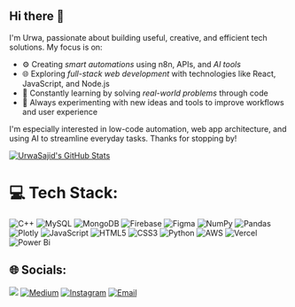 ## Hi there 👋

I'm Urwa, passionate about building useful, creative, and efficient tech solutions. My focus is on:

- ⚙ Creating *smart automations* using n8n, APIs, and *AI tools*
- 🌐 Exploring *full-stack web development* with technologies like React, JavaScript, and Node.js
- 🧠 Constantly learning by solving *real-world problems* through code
- 🚀 Always experimenting with new ideas and tools to improve workflows and user experience

I'm especially interested in low-code automation, web app architecture, and using AI to streamline everyday tasks. 
Thanks for stopping by!

[![UrwaSajid's GitHub Stats](https://github-readme-stats.vercel.app/api?username=UrwaSajid&show_icons=true&theme=radical)](https://github.com/UrwaSajid/github-readme-stats)

# 💻 Tech Stack:
![C++](https://img.shields.io/badge/c++-%2300599C.svg?style=plastic&logo=c%2B%2B&logoColor=white) ![MySQL](https://img.shields.io/badge/mysql-4479A1.svg?style=plastic&logo=mysql&logoColor=white) ![MongoDB](https://img.shields.io/badge/MongoDB-%234ea94b.svg?style=plastic&logo=mongodb&logoColor=white) ![Firebase](https://img.shields.io/badge/firebase-a08021?style=plastic&logo=firebase&logoColor=ffcd34) ![Figma](https://img.shields.io/badge/figma-%23F24E1E.svg?style=plastic&logo=figma&logoColor=white) ![NumPy](https://img.shields.io/badge/numpy-%23013243.svg?style=plastic&logo=numpy&logoColor=white) ![Pandas](https://img.shields.io/badge/pandas-%23150458.svg?style=plastic&logo=pandas&logoColor=white) ![Plotly](https://img.shields.io/badge/Plotly-%233F4F75.svg?style=plastic&logo=plotly&logoColor=white) ![JavaScript](https://img.shields.io/badge/javascript-%23323330.svg?style=plastic&logo=javascript&logoColor=%23F7DF1E) ![HTML5](https://img.shields.io/badge/html5-%23E34F26.svg?style=plastic&logo=html5&logoColor=white) ![CSS3](https://img.shields.io/badge/css3-%231572B6.svg?style=plastic&logo=css3&logoColor=white) ![Python](https://img.shields.io/badge/python-3670A0?style=plastic&logo=python&logoColor=ffdd54) ![AWS](https://img.shields.io/badge/AWS-%23FF9900.svg?style=plastic&logo=amazon-aws&logoColor=white) ![Vercel](https://img.shields.io/badge/vercel-%23000000.svg?style=plastic&logo=vercel&logoColor=white) ![Power Bi](https://img.shields.io/badge/power_bi-F2C811?style=plastic&logo=powerbi&logoColor=black)

## 🌐 Socials:
[![](https://img.shields.io/badge/LinkedIn-%230077B5.svg?logo=linkedin&logoColor=white)](https://img.shields.io/badge/LinkedIn-%230077B5.svg?logo=linkedin&logoColor=white) [![Medium](https://img.shields.io/badge/Medium-12100E?logo=medium&logoColor=white)](https://medium.com/@urwa_) [![Instagram](https://img.shields.io/badge/Instagram-%23E4405F.svg?logo=Instagram&logoColor=white)](https://instagram.com/urwa_h_) [![Email](https://img.shields.io/badge/Email-D14836?logo=gmail&logoColor=white)](mailto:urwasajidvirk@gmail.com)

